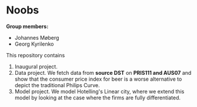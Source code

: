 # Noobs

**Group members:**
- Johannes Møberg
- Georg Kyrilenko

This repository contains  
1. Inaugural project. 
2. Data project. We fetch data from **source DST** on **PRIS111 and AUS07** and show that the consumer price index for beer is a worse alternative to depict the traditional Philips Curve.
3. Model project. We model Hotelling's Linear city, where we extend this model by looking at the case where the firms are fully differentiated.
